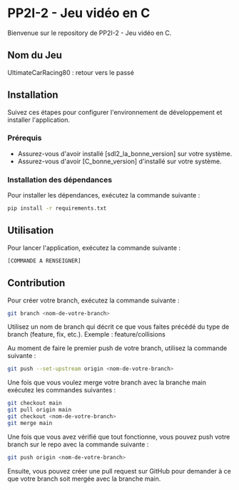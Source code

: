 # PP2I-2 - Jeu vidéo en C

Bienvenue sur le repository de PP2I-2 - Jeu vidéo en C.

## Nom du Jeu

UltimateCarRacing80 : retour vers le passé

## Installation

Suivez ces étapes pour configurer l'environnement de développement et installer l'application.

### Prérequis

- Assurez-vous d'avoir installé [sdl2_la_bonne_version] sur votre système.
- Assurez-vous d'avoir [C_bonne_version] d'installé sur votre système.


### Installation des dépendances

Pour installer les dépendances, exécutez la commande suivante :

```bash
pip install -r requirements.txt
```

## Utilisation

Pour lancer l'application, exécutez la commande suivante :

```bash
[COMMANDE A RENSEIGNER]
```

## Contribution

Pour créer votre branch, exécutez la commande suivante :

```bash
git branch <nom-de-votre-branch>
```
Utilisez un nom de branch qui décrit ce que vous faites précédé du type de branch (feature, fix, etc.).
Exemple : feature/collisions

Au moment de faire le premier push de votre branch, utilisez la commande suivante :

```bash
git push --set-upstream origin <nom-de-votre-branch>
```


Une fois que vous voulez merge votre branch avec la branche main exécutez les commandes suivantes :

```bash
git checkout main
git pull origin main
git checkout <nom-de-votre-branch>
git merge main
```

Une fois que vous avez vérifié que tout fonctionne, vous pouvez push votre branch sur le repo avec la commande suivante :

```bash
git push origin <nom-de-votre-branch>
```

Ensuite, vous pouvez créer une pull request sur GitHub pour demander à ce que votre branch soit mergée avec la branche main.
